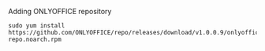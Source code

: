 Adding ONLYOFFICE repository

```
sudo yum install https://github.com/ONLYOFFICE/repo/releases/download/v1.0.0.9/onlyoffice-repo.noarch.rpm
```
